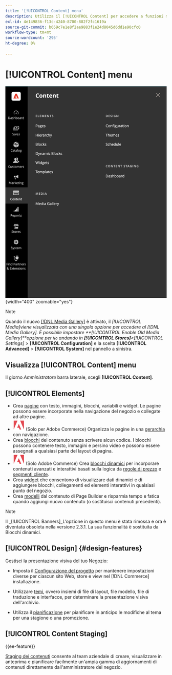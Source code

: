 ```yaml
---
title: '[!UICONTROL Content] menu'
description: Utilizza il [!UICONTROL Content] per accedere a funzioni multiple per la gestione del contenuto nel negozio.
exl-id: 4e149836-f13c-4240-8700-882f2fc1619a
source-git-commit: b659c7e1e8f2ae9883f1e24d8045d6dd1e90cfc0
workflow-type: tm+mt
source-wordcount: '295'
ht-degree: 0%

---
```


# [!UICONTROL Content] menu

![Il [!UICONTROL Content] menu visualizzato nell’Admin](./assets/admin-menu-content.png){width="400" zoomable="yes"}

>[!NOTE]
>
>Quando il nuovo [[!DNL Media Gallery]](media-gallery.md) è attivato, il _[!UICONTROL Media]_viene visualizzata con una singola opzione per accedere al [!DNL Media Gallery]. È possibile impostare **[!UICONTROL Enable Old Media Gallery]**opzione per `No` andando in **[!UICONTROL Stores]**>_[!UICONTROL Settings]_ > **[!UICONTROL Configuration]** e la scelta **[!UICONTROL Advanced]** > **[!UICONTROL System]** nel pannello a sinistra.

## Visualizza [!UICONTROL Content] menu

Il giorno _Amministratore_ barra laterale, scegli **[!UICONTROL Content]**.

## [!UICONTROL Elements]

- Crea [pagine](pages.md) con testo, immagini, blocchi, variabili e widget. Le pagine possono essere incorporate nella navigazione del negozio e collegate ad altre pagine.
- ![Adobe Commerce](../assets/adobe-logo.svg) (Solo per Adobe Commerce) Organizza le pagine in una [gerarchia](page-hierarchy.md) con navigazione.
- Crea [blocchi](blocks.md) del contenuto senza scrivere alcun codice. I blocchi possono contenere testo, immagini e persino video e possono essere assegnati a qualsiasi parte del layout di pagina.
- ![Adobe Commerce](../assets/adobe-logo.svg) (Solo Adobe Commerce) Crea [blocchi dinamici](dynamic-blocks.md) per incorporare contenuti avanzati e interattivi basati sulla logica da [regole di prezzo](../merchandising-promotions/introduction.md#promotions) e [segmenti cliente](../customers/customer-segments.md).
- Crea [widget](widgets.md) che consentono di visualizzare dati dinamici e di aggiungere blocchi, collegamenti ed elementi interattivi in qualsiasi punto del negozio.
- Crea [modelli](../page-builder/templates.md) dal contenuto di Page Builder e risparmia tempo e fatica quando aggiungi nuovo contenuto (o sostituisci contenuti precedenti).

>[!NOTE]
>
>Il _[!UICONTROL Banners]_L’opzione in questo menu è stata rimossa e ora è diventata obsoleta nella versione 2.3.1. La sua funzionalità è sostituita da Blocchi dinamici.

## [!UICONTROL Design] {#design-features}

Gestisci la presentazione visiva del tuo Negozio:

- Imposta il [Configurazione del progetto](configuration.md) per mantenere impostazioni diverse per ciascun sito Web, store e view nel [!DNL Commerce] installazione.

- Utilizzare [temi](themes.md), ovvero insiemi di file di layout, file modello, file di traduzione e interfacce, per determinare la presentazione visiva dell&#39;archivio.

- Utilizza il [pianificazione](schedule.md) per pianificare in anticipo le modifiche al tema per una stagione o una promozione.

## [!UICONTROL Content Staging]

{{ee-feature}}

[Staging dei contenuti](content-staging.md) consente al team aziendale di creare, visualizzare in anteprima e pianificare facilmente un&#39;ampia gamma di aggiornamenti di contenuti direttamente dall&#39;amministratore del negozio.
